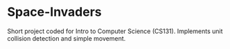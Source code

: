 # Space-Invaders
Short project coded for Intro to Computer Science (CS131). Implements unit collision detection and simple movement.
